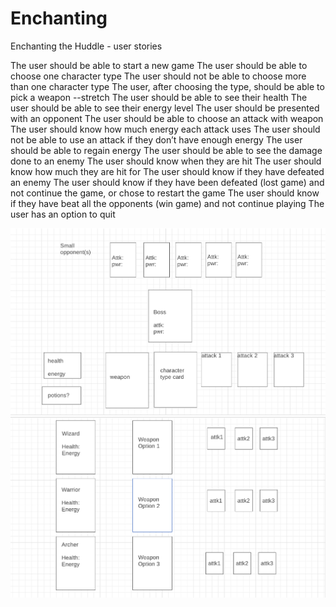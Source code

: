 # Enchanting

Enchanting the Huddle - user stories

The user should be able to start a new game
The user should be able to choose one character type
The user should not be able to choose more than one character type
The user, after choosing the type, should be able to pick a weapon --stretch
The user should be able to see their health
The user should be able to see their energy level
The user should be presented with an opponent 
The user should be able to choose an attack with weapon
The user should know how much energy each attack uses
The user should not be able to use an attack if they don’t have enough energy
The user should be able to regain energy
The user should be able to see the damage done to an enemy
The user should know when they are hit
The user should know how much they are hit for
The user should know if they have defeated an enemy
The user should know if they have been defeated (lost game) and not continue the game, or chose to restart the game
The user should know if they have beat all the opponents (win game) and not continue playing
The user has an option to quit 


![alt text](Battle.png)
![alt text](Starter-Screen.png)
